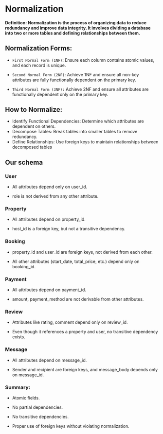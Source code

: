 # Normalization

#### Definition: Normalization is the process of organizing data to reduce redundancy and improve data integrity. It involves dividing a database into two or more tables and defining relationships between them.

## Normalization Forms:

- `First Normal Form (1NF)`: Ensure each column contains atomic values, and each record is unique.

- `Second Normal Form (2NF)`: Achieve 1NF and ensure all non-key attributes are fully functionally dependent on the primary key.

- `Third Normal Form (3NF):` Achieve 2NF and ensure all attributes are functionally dependent only on the primary key.

## How to Normalize:

- Identify Functional Dependencies: Determine which attributes are dependent on others.
- Decompose Tables: Break tables into smaller tables to remove redundancy.
- Define Relationships: Use foreign keys to maintain relationships between decomposed tables

## Our schema

### User

- All attributes depend only on user_id.

- role is not derived from any other attribute.

### Property

- All attributes depend on property_id.

- host_id is a foreign key, but not a transitive dependency.

### Booking

- property_id and user_id are foreign keys, not derived from each other.

- All other attributes (start_date, total_price, etc.) depend only on booking_id.

### Payment

- All attributes depend on payment_id.

- amount, payment_method are not derivable from other attributes.

### Review

- Attributes like rating, comment depend only on review_id.

- Even though it references a property and user, no transitive dependency exists.

### Message

- All attributes depend on message_id.

- Sender and recipient are foreign keys, and message_body depends only on message_id.

### Summary:

- Atomic fields.

- No partial dependencies.

- No transitive dependencies.

- Proper use of foreign keys without violating normalization.

